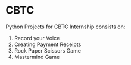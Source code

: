 # CBTC
Python Projects for CBTC Internship consists on: 
1) Record your Voice 
2) Creating Payment Receipts
3) Rock Paper Scissors Game
4) Mastermind Game

